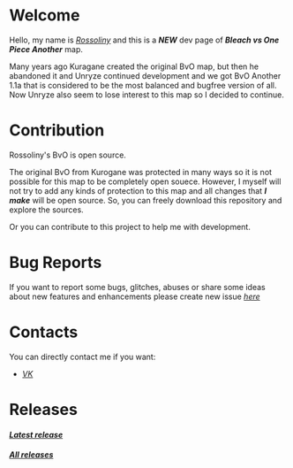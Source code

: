 # Welcome  
  
  Hello, my name is *[Rossoliny](https://github.com/rossoliny)* and this is a *__NEW__* dev page of ***__Bleach vs One Piece Another__*** map.
  
  Many years ago Kuragane created the original BvO map, but then he abandoned it and Unryze continued development and we got BvO Another 1.1a that is considered to be the most balanced and bugfree version of all.  
  Now Unryze also seem to lose interest to this map so I decided to continue.

# Contribution
Rossoliny's BvO is open source.  

The original BvO from Kurogane was protected in many ways so it is not possible for this map to be completely open souece. However, I myself will not try to add any kinds of protection to this map and all changes that *__I make__* will be open source. So, you can freely download this repository and explore the sources.  

Or you can contribute to this project to help me with development.

# Bug Reports

If you want to report some bugs, glitches, abuses or share some ideas about new features and enhancements please create new issue *[here](https://github.com/rossoliny/bvo-another/issues)*

# Contacts
You can directly contact me if you want:
* *[VK](https://vk.com/rossoliny)*

# Releases
#### *[Latest release](https://github.com/rossoliny/bvo-another/releases/tag/%231)*
##### *[All releases](https://github.com/rossoliny/bvo-another/releases)*

